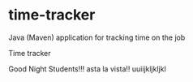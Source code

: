 # time-tracker
Java (Maven) application for tracking time on the job

Time tracker

Good Night Students!!!
asta la vista!!
uuiijkljkljkl
